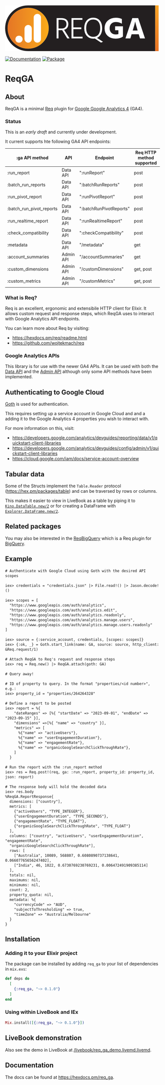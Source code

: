 ![Midiex](assets/req_ga_logo_wide.png)

[![Documentation](http://img.shields.io/badge/hex.pm-docs-green.svg?style=flat)](https://hexdocs.pm/req_ga)
[![Package](https://img.shields.io/hexpm/v/req_ga.svg)](https://hex.pm/packages/req_ga)

# ReqGA

## About
ReqGA is a minimal [Req](https://hex.pm/packages/req) plugin for [Google Google Analytics 4](https://developers.google.com/analytics/devguides/collection/ga4) (GA4).

### Status
This is an *early draft* and currently under development.

It current supports hte following GA4 API endpoints:

| :ga API method            | API       | Endpoint                  | Req HTTP method supported |
| ------------------------- | --------- | ------------------------- | ------------------------- |
| :run_report               | Data API  | ":runReport"              | post                      |
| :batch_run_reports        | Data API  | ":batchRunReports"        | post                      |
| :run_pivot_report         | Data API  | ":runPivotReport"         | post                      |
| :batch_run_pivot_reports  | Data API  | ":batchRunPivotReports"   | post                      |
| :run_realtime_report      | Data API  | ":runRealtimeReport"      | post                      |
| :check_compatibility      | Data API  | ":checkCompatibility"     | post                      |
| :metadata                 | Data API  | "/metadata"               | get                       |
| :account_summaries        | Admin API | "/accountSummaries"       | get                       |
| :custom_dimensions        | Admin API | "/customDimensions"       | get, post                 |
| :custom_metrics           | Admin API | "/customMetrics"          | get, post                 |

### What is Req?
Req is an excellent, ergonomic and extensibile HTTP client for Elixir. It allows custom request and response steps, which ReqGA uses to interact with Google Analytics API endpoints.

You can learn more about Req by visiting:
- https://hexdocs.pm/req/readme.html
- https://github.com/wojtekmach/req

### Google Analytics APIs
This library is for use with the newer GA4 APIs. It can be used with both the [Data API](https://developers.google.com/analytics/devguides/reporting/data/v1) and the [Admin API](https://developers.google.com/analytics/devguides/config/admin/v1) although only some API methods have been implemented.

## Authenticating to Google Cloud
[Goth](https://hex.pm/packages/goth) is used for authentication.

This requires setting up a service account in Google Cloud and and a adding it to the Google Analytics 4 properties you wish to interact with.

For more information on this, visit:
- https://developers.google.com/analytics/devguides/reporting/data/v1/quickstart-client-libraries
- https://developers.google.com/analytics/devguides/config/admin/v1/quickstart-client-libraries
- https://cloud.google.com/iam/docs/service-account-overview

## Tabular data
Some of the Structs implement the `Table.Reader` protocol (https://hex.pm/packages/table) and can be traversed by rows or columns.

This makes it easier to view in LiveBook as a table by piping it to [`Kino.DataTable.new/2`](https://hexdocs.pm/kino/Kino.DataTable.html#new/2) or for creating a DataFrame with [`Explorer.DataFrame.new/2`](https://hexdocs.pm/explorer/Explorer.DataFrame.html#new/2).


## Related packages
You may also be interested in the [ReqBigQuery](https://hex.pm/packages/req_bigquery) which is a Req plugin for [BigQuery](https://cloud.google.com/bigquery).

## Example
```
# Authenticate with Google Cloud using Goth with the desired API scopes

iex> credentials = "credentials.json" |> File.read!() |> Jason.decode!()

iex> scopes = [
  "https://www.googleapis.com/auth/analytics",
  "https://www.googleapis.com/auth/analytics.edit",
  "https://www.googleapis.com/auth/analytics.readonly",
  "https://www.googleapis.com/auth/analytics.manage.users",
  "https://www.googleapis.com/auth/analytics.manage.users.readonly"
]

iex> source = {:service_account, credentials, [scopes: scopes]}
iex> {:ok, _} = Goth.start_link(name: GA, source: source, http_client: &Req.request/1)

# Attach ReqGA to Req's request and response steps 
iex> req = Req.new() |> ReqGA.attach(goth: GA)

# Query away!

# ID of property to query. In the format "properties/<id number>", e.g.:
iex> property_id = "properties/264264328"

# Define a report to be posted
iex> report = %{
    "dateRanges" => [%{ "startDate" => "2023-09-01", "endDate" => "2023-09-15" }],
    "dimensions" =>[%{ "name" => "country" }],
    "metrics" => [
      %{"name" => "activeUsers"},
      %{"name" => "userEngagementDuration"},
      %{"name" => "engagementRate"},
      %{"name" => "organicGoogleSearchClickThroughRate"},
    ]
  }

# Run the report with the :run_report method
iex> res = Req.post!(req, ga: :run_report, property_id: property_id, json: report)

# The response body will hold the decoded data
iex> res.body
%ReqGA.ReportResponse{
  dimensions: ["country"],
  metrics: [
    {"activeUsers", "TYPE_INTEGER"},
    {"userEngagementDuration", "TYPE_SECONDS"},
    {"engagementRate", "TYPE_FLOAT"},
    {"organicGoogleSearchClickThroughRate", "TYPE_FLOAT"}
  ],
  columns: ["country", "activeUsers", "userEngagementDuration", "engagementRate",
  "organicGoogleSearchClickThroughRate"],
  rows: [
    ["Australia", 10089, 568807, 0.6080890737138641, 0.06607765656247402],
    ["India", 46, 1022, 0.6730769230769231, 0.006472491909385114]
  ],
  totals: nil,
  maximums: nil,
  minimums: nil,
  count: 2,
  property_quota: nil,
  metadata: %{
    "currencyCode" => "AUD",
    "subjectToThresholding" => true,
    "timeZone" => "Australia/Melbourne"
  }
}
```

## Installation

### Adding it to your Elixir project 
The package can be installed by adding `req_ga` to your list of dependencies in `mix.exs`:

```elixir
def deps do
  [
    {:req_ga, "~> 0.1.0"}
  ]
end
```

### Using within LiveBook and IEx
```elixir
Mix.install([{:req_ga, "~> 0.1.0"}])
```

## LiveBook demonstration
Also see the demo in LiveBook at [/livebook/req_ga_demo.livemd.livemd](/livebook/req_ga_demo.livemd).

## Documentation
The docs can be found at <https://hexdocs.pm/req_ga>.

